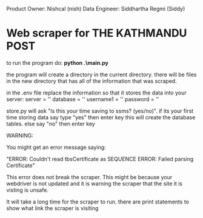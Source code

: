 Product Owner: Nishcal (nish)
Data Engineer: Siddhartha Regmi (Siddy)
# Web scraper for THE KATHMANDU POST

to run the program do: **python .\main.py**

the program will create a directory in the current directory. 
there will be files in the new directory that has all of the information that was scraped.

in the .env file replace the information so that it stores the data into your server:
    server = ''
    database = ''
    username1 = ''
    password = ''

store.py will ask "Is this your time saving to ssms? (yes/no)". 
    if its your first time storing data say type "yes" then enter key
        this will create the database tables. 
    else say "no" then enter key

WARNING: 

You might get an error message saying:

"ERROR: Couldn't read tbsCertificate as SEQUENCE
ERROR: Failed parsing Certificate"

This error does not break the scraper. This might be because your webdriver is not updated and it is warning the scraper that the site it is visting is unsafe.  

It will take a long time for the scraper to run. there are print statements to show what link the scraper is visiting
